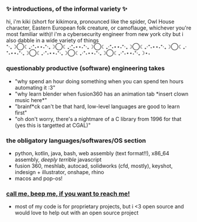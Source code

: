 ### ✨ introductions, of the informal variety ✨
hi, i'm kiki (short for kikimora, pronounced like the spider, Owl House character, Eastern European folk creature, or camoflauge, whichever you're most familiar with)! i'm a cybersecurity engineer from new york city but i also dabble in a wide variety of things <br>
⁺‧₊☽◯☾₊‧⁺˖⋆⋆˖⁺‧₊☽◯☾₊‧⁺˖⋆⋆˖⁺‧₊☽◯☾₊‧⁺˖⋆⋆˖⁺‧₊☽◯☾₊‧⁺˖⋆⋆˖⁺‧₊☽◯☾₊‧⁺˖⋆⋆˖⁺‧₊☽◯☾₊‧⁺˖⋆⋆˖⁺‧₊☽◯☾₊‧⁺˖⋆⋆˖⁺‧₊☽◯☾₊‧⁺˖⋆⋆˖⁺‧₊☽⋆˖

### questionably productive (software) engineering takes
- "why spend an hour doing something when you can spend ten hours automating it :3"
- "why learn blender when fusion360 has an animation tab \*insert clown music here\*"
- "brainf*ck can't be that hard, low-level languages are good to learn first"
- "oh don't worry, there's a nightmare of a C library from 1996 for that (yes this is targetted at CGAL)"

### the obligatory languages/softwares/OS section
- python, kotlin, java, bash, web assembly (text format!!), x86_64 assembly, *deeply terrible* javascript
- fusion 360, meshlab, autocad, solidworks (cfd, mostly), keyshot, indesign + illustrator, onshape, rhino
- macos and pop-os!

### [call me, beep me, if you want to reach me!](https://open.spotify.com/album/5Rda027uD8ncoNMIXtngWL)
- most of my code is for proprietary projects, but i <3 open source and would love to help out with an open source project

